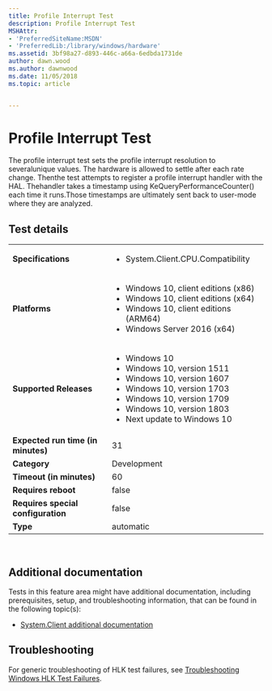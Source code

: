 ```yaml
---
title: Profile Interrupt Test
description: Profile Interrupt Test
MSHAttr:
- 'PreferredSiteName:MSDN'
- 'PreferredLib:/library/windows/hardware'
ms.assetid: 3bf98a27-d893-446c-a66a-6edbda1731de
author: dawn.wood
ms.author: dawnwood
ms.date: 11/05/2018
ms.topic: article


---
```


# <span id="p_hlk_test.600e4810-7727-424d-8644-53cf52a21d5c"></span>Profile Interrupt Test


The profile interrupt test sets the profile interrupt resolution to severalunique values. The hardware is allowed to settle after each rate change. Thenthe test attempts to register a profile interrupt handler with the HAL. Thehandler takes a timestamp using KeQueryPerformanceCounter() each time it runs.Those timestamps are ultimately sent back to user-mode where they are analyzed.

## Test details
|||
|---|---|
| **Specifications**  | <ul><li>System.Client.CPU.Compatibility</li></ul> |  
| **Platforms**   | <ul><li>Windows 10, client editions (x86)</li><li>Windows 10, client editions (x64)</li><li>Windows 10, client editions (ARM64)</li><li>Windows Server 2016 (x64)</li></ul> |
| **Supported Releases** | <ul><li>Windows 10</li><li>Windows 10, version 1511</li><li>Windows 10, version 1607</li><li>Windows 10, version 1703</li><li>Windows 10, version 1709</li><li>Windows 10, version 1803</li><li>Next update to Windows 10</li></ul> |
|**Expected run time (in minutes)**| 31 |
|**Category**| Development |
|**Timeout (in minutes)**| 60 |
|**Requires reboot**| false |
|**Requires special configuration**| false |
|**Type**| automatic |

 

## <span id="Additional_documentation"></span><span id="additional_documentation"></span><span id="ADDITIONAL_DOCUMENTATION"></span>Additional documentation


Tests in this feature area might have additional documentation, including prerequisites, setup, and troubleshooting information, that can be found in the following topic(s):

-   [System.Client additional documentation](system-client-additional-documentation.md)

## <span id="Troubleshooting"></span><span id="troubleshooting"></span><span id="TROUBLESHOOTING"></span>Troubleshooting


For generic troubleshooting of HLK test failures, see [Troubleshooting Windows HLK Test Failures](..\user\troubleshooting-windows-hlk-test-failures.md).

 

 






